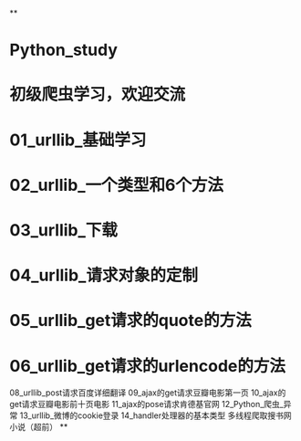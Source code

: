 
**
# Python_study
# 初级爬虫学习，欢迎交流
# 01_urllib_基础学习
# 02_urllib_一个类型和6个方法
# 03_urllib_下载
# 04_urllib_请求对象的定制
# 05_urllib_get请求的quote的方法
# 06_urllib_get请求的urlencode的方法
08_urllib_post请求百度详细翻译
09_ajax的get请求豆瓣电影第一页
10_ajax的get请求豆瓣电影前十页电影
11_ajax的pose请求肯德基官网
12_Python_爬虫_异常
13_urllib_微博的cookie登录
14_handler处理器的基本类型
多线程爬取搜书网小说（超前）
**
